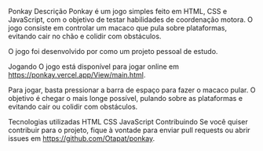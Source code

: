 Ponkay
Descrição
Ponkay é um jogo simples feito em HTML, CSS e JavaScript, com o objetivo de testar habilidades de coordenação motora. O jogo consiste em controlar um macaco que pula sobre plataformas, evitando cair no chão e colidir com obstáculos.

O jogo foi desenvolvido por <seu nome aqui> como um projeto pessoal de estudo.

Jogando
O jogo está disponível para jogar online em https://ponkay.vercel.app/View/main.html.

Para jogar, basta pressionar a barra de espaço para fazer o macaco pular. O objetivo é chegar o mais longe possível, pulando sobre as plataformas e evitando cair ou colidir com obstáculos.

Tecnologias utilizadas
HTML
CSS
JavaScript
Contribuindo
Se você quiser contribuir para o projeto, fique à vontade para enviar pull requests ou abrir issues em https://github.com/Otapat/ponkay.
